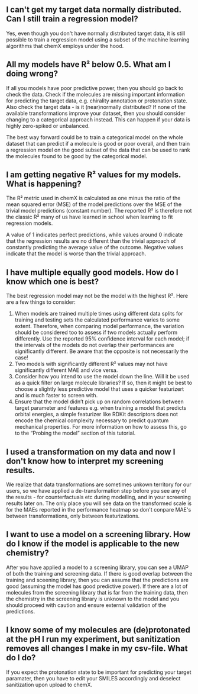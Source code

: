 ## I can't get my target data normally distributed. Can I still train a regression model?

Yes, even though you don't have normally distributed target data, it is still possible to train a regression model using a subset of the machine learning algorithms that chemX employs under the hood. 

## All my models have R² below 0.5. What am I doing wrong?

If all you models have poor predictive power, then you should go back to check the data. Check if the molecules are missing important information for predicting the target data, e.g. chirality annotation or protonation state. Also check the target data - is it (near)normally distributed? If none of the available transformations improve your dataset, then you should consider changing to a categorical approach instead. This can happen if your data is highly zero-spiked or unbalanced. 

The best way forward could be to train a categorical model on the whole dataset that can predict if a molecule is good or poor overall, and then train a regression model on the good subset of the data that can be used to rank the molecules found to be good by the categorical model.

## I am getting negative R² values for my models. What is happening?

The R² metric used in chemX is calculated as one minus the ratio of the mean squared error (MSE) of the model predictions over the MSE of the trivial model predictions (constant number). The reported R² is therefore not the classic R² many of us have learned in school when learning to fit regression models.

A value of 1 indicates perfect predictions, while values around 0 indicate that the regression results are no different than the trivial approach of constantly predicting the average value of the outcome. Negative values indicate that the model is worse than the trivial approach.

## I have multiple equally good models. How do I know which one is best?

The best regression model may not be the model with the highest R². Here are a few things to consider:

1. When models are trained multiple times using different data splits for training and testing sets the calculated performance varies to some extent. Therefore, when comparing model performance, the variation should be considered too to assess if two models actually perform differently. Use the reported 95% confidence interval for each model; if the intervals of the models do not overlap their performances are significantly different. Be aware that the opposite is not necessarily the case!
2. Two models with significantly different R² values may not have significantly different MAE and vice versa.
3. Consider how you intend to use the model down the line. Will it be used as a quick filter on large molecule libraries? If so, then it might be best to choose a slightly less predictive model that uses a quicker featurizert and is much faster to screen with.
4. Ensure that the model didn’t pick up on random correlations between target parameter and features e.g. when training a model that predicts orbital energies, a simple featurizer like RDKit descriptors does not encode the chemical complexity necessary to predict quantum mechanical properties. For more information on how to assess this, go to the “Probing the model” section of this tutorial.

## I used a transformation on my data and now I don't know how to interpret my screening results.

We realize that data transformations are sometimes unkown territory for our users, so we have applied a de-transformation step before you see any of the results - for counterfactuals etc during modelling, and in your screening results later on. The only place you will see data on the transformed scale is for the MAEs reported in the performance heatmap so don't conpare MAE's between transformations, only between featurizations.

## I want to use a model on a screening library. How do I know if the model is applicable to the new chemistry?

After you have applied a model to a screening library, you can see a UMAP of both the training and screening data. If there is good overlap between the training and sceening library, then you can assume that the predictions are good (assuming the model has good predictive power). If there are a lot of molecules from the screening library that is far from the training data, then the chemistry in the screening library is unknown to the model and you should proceed with caution and ensure external validation of the predictions.

## I know some of my molecules are (de)protonated at the pH I run my experiment, but sanitization removes all changes I make in my csv-file. What do I do?

If you expect the protonation state to be important for predicting your target paramater, then you have to edit your SMILES accordingly and deselect sanitization upon upload to chemX.


